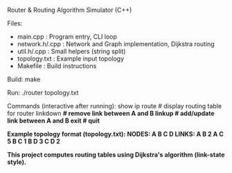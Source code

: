 Router & Routing Algorithm Simulator (C++)


Files:
- main.cpp : Program entry, CLI loop
- network.h/.cpp : Network and Graph implementation, Dijkstra routing
- util.h/.cpp : Small helpers (string split)
- topology.txt : Example input topology
- Makefile : Build instructions


Build:
make


Run:
./router topology.txt


Commands (interactive after running):
show ip route <RouterName> # display routing table for router
linkdown <A> <B> # remove link between A and B
linkup <A> <B> <cost> # add/update link between A and B
exit # quit


Example topology format (topology.txt):
NODES: A B C D
LINKS:
A B 2
A C 5
B C 1
B D 3
C D 2


This project computes routing tables using Dijkstra's algorithm (link-state style).
